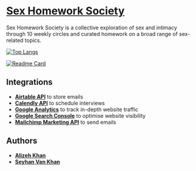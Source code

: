 # [Sex Homework Society](http://sexhomeworksociety.com)

Sex Homework Society is a collective exploration of sex and intimacy through 10 weekly circles and curated homework on a broad range of sex-related topics.

[![Top Langs](https://github-readme-stats.vercel.app/api/top-langs/?username=seyhanvankhan&langs_count=10)](https://github.com/anuraghazra/github-readme-stats)

[![Readme Card](https://github-readme-stats.vercel.app/api/pin/?username=alizehkhan&repo=wandern)](https://github.com/anuraghazra/github-readme-stats)


## Integrations
* [**Airtable API**](https://airtable.com/api) to store emails
* [**Calendly API**](https://calendly.stoplight.io/) to schedule interviews
* [**Google Analytics**](https://analytics.google.com/) to track in-depth website traffic
* [**Google Search Console**](https://search.google.com/search-console/welcome) to optimise website visibility
* [**Mailchimp Marketing API**](https://mailchimp.com/developer/api/marketing/) to send emails

## Authors
* [**Alizeh Khan** ](https://github.com/alizehkhan)
* [**Seyhan Van Khan**](https://github.com/seyhanvankhan)
